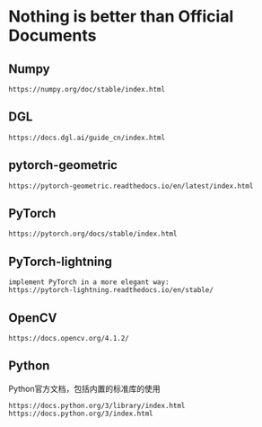 # Nothing is better than Official Documents
## Numpy

    https://numpy.org/doc/stable/index.html

## DGL
  
    https://docs.dgl.ai/guide_cn/index.html
    
## pytorch-geometric
    https://pytorch-geometric.readthedocs.io/en/latest/index.html
    
## PyTorch
    https://pytorch.org/docs/stable/index.html
## PyTorch-lightning
    implement PyTorch in a more elegant way:
    https://pytorch-lightning.readthedocs.io/en/stable/
## OpenCV
    https://docs.opencv.org/4.1.2/

## Python
Python官方文档，包括内置的标准库的使用
  
    https://docs.python.org/3/library/index.html
    https://docs.python.org/3/index.html
    
